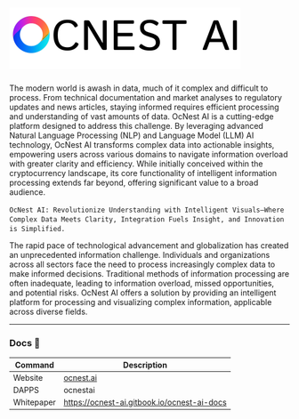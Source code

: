 # <img src="logooc.svg" alt="OcNest AI Logo">
The modern world is awash in data, much of it complex and difficult to process. From technical documentation and market analyses to regulatory updates and news articles, staying informed requires efficient processing and understanding of vast amounts of data. OcNest AI is a cutting-edge platform designed to address this challenge. By leveraging advanced Natural Language Processing (NLP) and Language Model (LLM) AI technology, OcNest AI transforms complex data into actionable insights, empowering users across various domains to navigate information overload with greater clarity and efficiency. While initially conceived within the cryptocurrency landscape, its core functionality of intelligent information processing extends far beyond, offering significant value to a broad audience.  

`OcNest AI: Revolutionize Understanding with Intelligent Visuals—Where Complex Data Meets Clarity, Integration Fuels Insight, and Innovation is Simplified.`  

The rapid pace of technological advancement and globalization has created an unprecedented information challenge. Individuals and organizations across all sectors face the need to process increasingly complex data to make informed decisions. Traditional methods of information processing are often inadequate, leading to information overload, missed opportunities, and potential risks. OcNest AI offers a solution by providing an intelligent platform for processing and visualizing complex information, applicable across diverse fields.  

---

### Docs 📃  
| Command    | Description                                  |  
|------------|----------------------------------------------|  
| Website    | [ocnest.ai](https://www.ocnest.ai/)          |  
| DAPPS      | ocnestai                                     |  
| Whitepaper | https://ocnest-ai.gitbook.io/ocnest-ai-docs  |  

